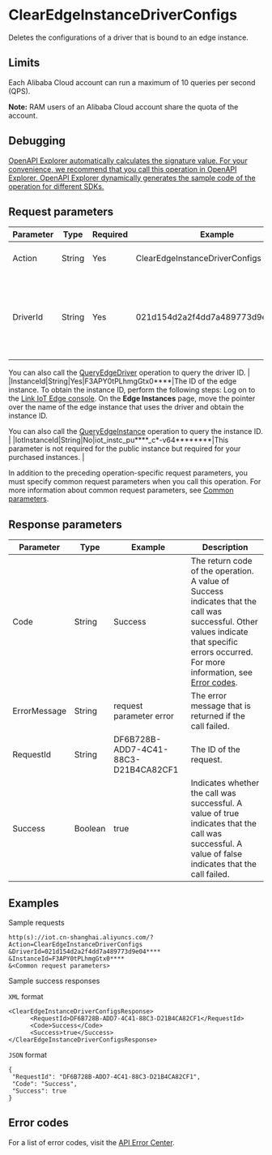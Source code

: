 # ClearEdgeInstanceDriverConfigs

Deletes the configurations of a driver that is bound to an edge instance.

## Limits

Each Alibaba Cloud account can run a maximum of 10 queries per second \(QPS\).

**Note:** RAM users of an Alibaba Cloud account share the quota of the account.

## Debugging

[OpenAPI Explorer automatically calculates the signature value. For your convenience, we recommend that you call this operation in OpenAPI Explorer. OpenAPI Explorer dynamically generates the sample code of the operation for different SDKs.](https://api.aliyun.com/#product=Iot&api=ClearEdgeInstanceDriverConfigs&type=RPC&version=2018-01-20)

## Request parameters

|Parameter|Type|Required|Example|Description|
|---------|----|--------|-------|-----------|
|Action|String|Yes|ClearEdgeInstanceDriverConfigs|The operation that you want to perform. Set the value to ClearEdgeInstanceDriverConfigs. |
|DriverId|String|Yes|021d154d2a2f4dd7a489773d9e04\*\*\*\*|The ID of the driver. To obtain the driver ID, perform the following steps: Log on to the [Link IoT Edge console](https://iot.console.aliyun.com/le/instance/list). On the **Drivers** page, move the pointer over the name of the driver whose configurations you want to delete and obtain the driver ID.

 You can also call the [QueryEdgeDriver](~~155776~~) operation to query the driver ID. |
|InstanceId|String|Yes|F3APY0tPLhmgGtx0\*\*\*\*|The ID of the edge instance. To obtain the instance ID, perform the following steps: Log on to the [Link IoT Edge console](https://iot.console.aliyun.com/le/instance/list). On the **Edge Instances** page, move the pointer over the name of the edge instance that uses the driver and obtain the instance ID.

 You can also call the [QueryEdgeInstance](~~135214~~) operation to query the instance ID. |
|IotInstanceId|String|No|iot\_instc\_pu\*\*\*\*\_c\*-v64\*\*\*\*\*\*\*\*|This parameter is not required for the public instance but required for your purchased instances. |

In addition to the preceding operation-specific request parameters, you must specify common request parameters when you call this operation. For more information about common request parameters, see [Common parameters](~~30561~~).

## Response parameters

|Parameter|Type|Example|Description|
|---------|----|-------|-----------|
|Code|String|Success|The return code of the operation. A value of Success indicates that the call was successful. Other values indicate that specific errors occurred. For more information, see [Error codes](~~135200~~). |
|ErrorMessage|String|request parameter error|The error message that is returned if the call failed. |
|RequestId|String|DF6B728B-ADD7-4C41-88C3-D21B4CA82CF1|The ID of the request. |
|Success|Boolean|true|Indicates whether the call was successful. A value of true indicates that the call was successful. A value of false indicates that the call failed. |

## Examples

Sample requests

```
http(s)://iot.cn-shanghai.aliyuncs.com/? Action=ClearEdgeInstanceDriverConfigs
&DriverId=021d154d2a2f4dd7a489773d9e04****
&InstanceId=F3APY0tPLhmgGtx0****
&<Common request parameters>
```

Sample success responses

`XML` format

```
<ClearEdgeInstanceDriverConfigsResponse>
      <RequestId>DF6B728B-ADD7-4C41-88C3-D21B4CA82CF1</RequestId>
      <Code>Success</Code>
      <Success>true</Success>
</ClearEdgeInstanceDriverConfigsResponse>
```

`JSON` format

```
{
 "RequestId": "DF6B728B-ADD7-4C41-88C3-D21B4CA82CF1",
 "Code": "Success",
 "Success": true
}
```

## Error codes

For a list of error codes, visit the [API Error Center](https://error-center.alibabacloud.com/status/product/Iot).

